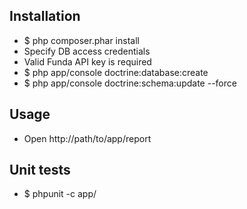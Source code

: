 ## Installation

- $ php composer.phar install
 - Specify DB access credentials 
 - Valid Funda API key is required
- $ php app/console doctrine:database:create
- $ php app/console doctrine:schema:update --force

## Usage

- Open http://path/to/app/report

## Unit tests

- $ phpunit -c app/
